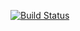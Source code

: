 [![Build Status](https://travis-ci.org/Xeoeen/powerline-rust.svg?branch=lib)](https://travis-ci.org/Xeoeen/powerline-rust)
